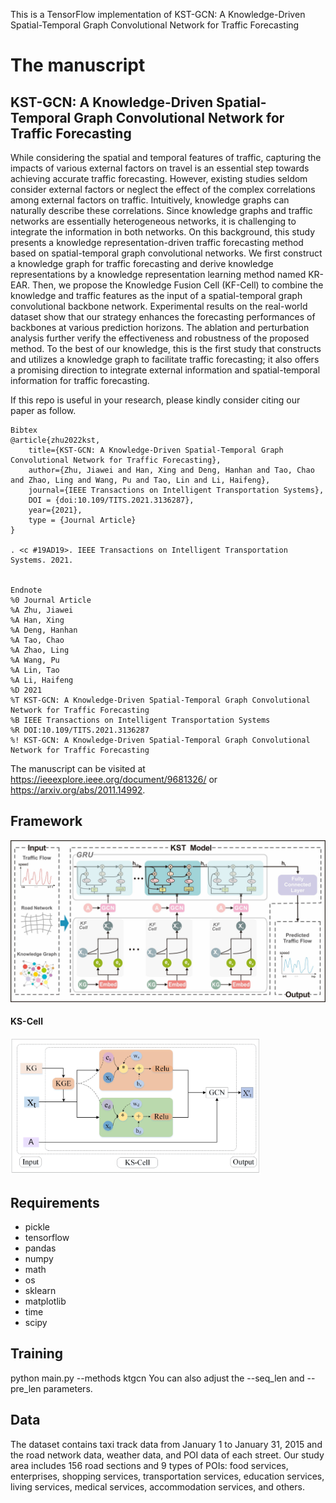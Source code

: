 This is a TensorFlow implementation of KST-GCN: A Knowledge-Driven Spatial-Temporal Graph Convolutional Network for Traffic Forecasting

# The manuscript
## KST-GCN: A Knowledge-Driven Spatial-Temporal Graph Convolutional Network for Traffic Forecasting

While considering the spatial and temporal features of traffic, capturing the impacts of various external factors on travel is an essential step towards achieving accurate traffic forecasting. However, existing studies seldom consider external factors or neglect the effect of the complex correlations among external factors on traffic. Intuitively, knowledge graphs can naturally describe these correlations. Since knowledge graphs and traffic networks are essentially heterogeneous networks, it is challenging to integrate the information in both networks. On this background, this study presents a knowledge representation-driven traffic forecasting method based on spatial-temporal graph convolutional networks. We first construct a knowledge graph for traffic forecasting and derive knowledge representations by a knowledge representation learning method named KR-EAR. Then, we propose the Knowledge Fusion Cell (KF-Cell) to combine the knowledge and traffic features as the input of a spatial-temporal graph convolutional backbone network. Experimental results on the real-world dataset show that our strategy enhances the forecasting performances of backbones at various prediction horizons. The ablation and perturbation analysis further verify the effectiveness and robustness of the proposed method. To the best of our knowledge, this is the first study that constructs and utilizes a knowledge graph to facilitate traffic forecasting; it also offers a promising direction to integrate external information and spatial-temporal information for traffic forecasting.

If this repo is useful in your research, please kindly consider citing our paper as follow.
```
Bibtex
@article{zhu2022kst,
    title={KST-GCN: A Knowledge-Driven Spatial-Temporal Graph Convolutional Network for Traffic Forecasting},
    author={Zhu, Jiawei and Han, Xing and Deng, Hanhan and Tao, Chao and Zhao, Ling and Wang, Pu and Tao, Lin and Li, Haifeng},
    journal={IEEE Transactions on Intelligent Transportation Systems},
    DOI = {doi:10.109/TITS.2021.3136287},
    year={2021},
    type = {Journal Article}
}

. <c #19AD19>. IEEE Transactions on Intelligent Transportation Systems. 2021. 


Endnote
%0 Journal Article
%A Zhu, Jiawei
%A Han, Xing
%A Deng, Hanhan
%A Tao, Chao
%A Zhao, Ling
%A Wang, Pu
%A Lin, Tao
%A Li, Haifeng
%D 2021
%T KST-GCN: A Knowledge-Driven Spatial-Temporal Graph Convolutional Network for Traffic Forecasting
%B IEEE Transactions on Intelligent Transportation Systems
%R DOI:10.109/TITS.2021.3136287
%! KST-GCN: A Knowledge-Driven Spatial-Temporal Graph Convolutional Network for Traffic Forecasting
```

The manuscript can be visited at https://ieeexplore.ieee.org/document/9681326/ or https://arxiv.org/abs/2011.14992.

## Framework
<img src="./fig/Framework.jpg" width="600px" hight="600px" />

#### KS-Cell
<img src="./fig/KS-Cell.jpg" width="400px" hight="400px" />

## Requirements
* pickle 
* tensorflow
* pandas
* numpy
* math
* os
* sklearn
* matplotlib
* time
* scipy

## Training
python main.py --methods ktgcn
You can also adjust the --seq_len and --pre_len parameters.

## Data
The dataset contains taxi track data from January 1 to January 31, 2015 and the road network data, weather data, and POI data of each street. 
Our study area includes 156 road sections and 9 types of POIs: food services, enterprises, shopping services, transportation services, education services, living services, medical services, accommodation services, and others.
